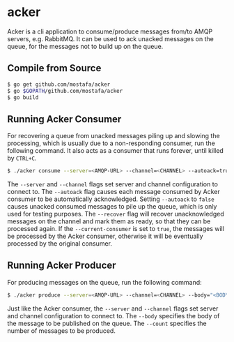 # acker

Acker is a cli application to consume/produce messages from/to AMQP servers, e.g. RabbitMQ. It can be used to ack unacked messages on the queue, for the messages not to build up on the queue.

## Compile from Source

```bash
$ go get github.com/mostafa/acker
$ go $GOPATH/github.com/mostafa/acker
$ go build
```

## Running Acker Consumer

For recovering a queue from unacked messages piling up and slowing the processing, which is usually due to a non-responding consumer, run the following command. It also acts as a consumer that runs forever, until killed by `CTRL+C`.

```bash
$ ./acker consume --server=<AMQP-URL> --channel=<CHANNEL> --autoack=true --recover=true --current-consumer=true
```

The `--server` and `--channel` flags set server and channel configuration to connect to. The `--autoack` flag causes each message consumed by Acker consumer to be automatically acknowledged. Setting `--autoack` to `false` causes unacked consumed messages to pile up the queue, which is only used for testing purposes. The `--recover` flag will recover unacknowledged messages on the channel and mark them as ready, so that they can be processed again. If the `--current-consumer` is set to `true`, the messages will be processed by the Acker consumer, otherwise it will be eventually processed by the original consumer.

## Running Acker Producer

For producing messages on the queue, run the following command:

```bash
$ ./acker produce --server=<AMQP-URL> --channel=<CHANNEL> --body="<BODY>" --count=10
```

Just like the Acker consumer, the `--server` and `--channel` flags set server and channel configuration to connect to. The `--body` specifies the body of the message to be published on the queue. The `--count` specifies the number of messages to be produced.
